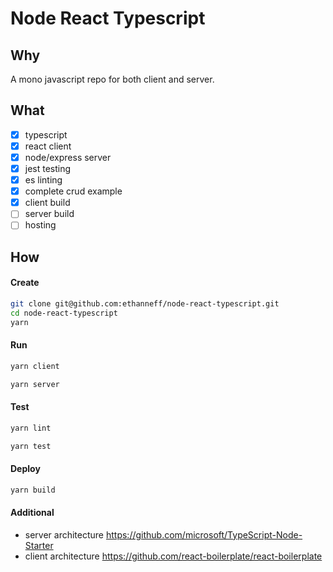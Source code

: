 # Node React Typescript

## Why

A mono javascript repo for both client and server.

## What

- [x] typescript
- [x] react client
- [x] node/express server
- [x] jest testing
- [x] es linting
- [x] complete crud example
- [x] client build
- [ ] server build
- [ ] hosting

## How


#### Create

```sh
git clone git@github.com:ethanneff/node-react-typescript.git
cd node-react-typescript
yarn
```

#### Run

```sh
yarn client
```

```sh
yarn server
```

#### Test

```sh
yarn lint
```

```sh
yarn test
```

#### Deploy

```sh
yarn build
```

#### Additional

- server architecture https://github.com/microsoft/TypeScript-Node-Starter
- client architecture https://github.com/react-boilerplate/react-boilerplate
